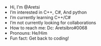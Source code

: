 -  Hi, I’m @Aretsi
-  I’m interested in C++, C#, And python
-  I’m currently learning C++/C#
-  I’m not currently looking for collaborations
-  How to reach me: Dc: Aretsibro#0068
-  Pronouns: He/Him
-  Fun fact: Get back to coding!


